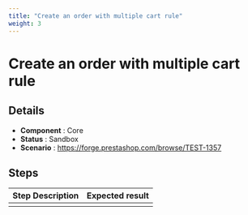 ```yaml
---
title: "Create an order with multiple cart rule"
weight: 3
---
```


# Create an order with multiple cart rule
## Details
* **Component** : Core
* **Status** : Sandbox
* **Scenario** : https://forge.prestashop.com/browse/TEST-1357

## Steps
| Step Description | Expected result |
| ----- | ----- |
|  |  |
